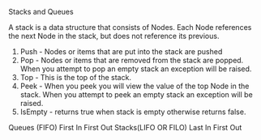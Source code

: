 Stacks and Queues


A stack is a data structure that consists of Nodes. Each Node references the next Node in the stack, but does not reference its previous.

1.	Push - Nodes or items that are put into the stack are pushed
2.	Pop - Nodes or items that are removed from the stack are popped. When you attempt to pop an empty stack an exception will be raised.
3.	Top - This is the top of the stack.
4.	Peek - When you peek you will view the value of the top Node in the stack. When you attempt to peek an empty stack an exception will be raised.
5.	IsEmpty - returns true when stack is empty otherwise returns false.

Queues (FIFO) First In First Out
Stacks(LIFO  OR FILO) Last In First Out
